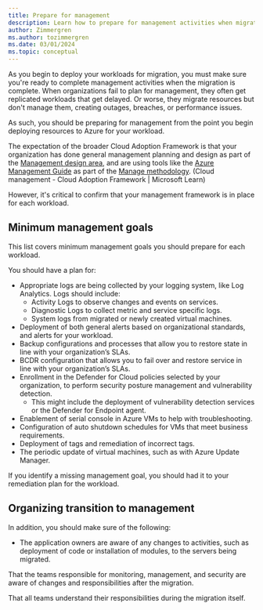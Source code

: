 ```yaml
---
title: Prepare for management
description: Learn how to prepare for management activities when migrating workloads to Azure with the Cloud Adoption Framework.
author: Zimmergren
ms.author: tozimmergren
ms.date: 03/01/2024
ms.topic: conceptual
---
```


As you begin to deploy your workloads for migration, you must make sure you're ready to complete management activities when the migration is complete. When organizations fail to plan for management, they often get replicated workloads that get delayed. Or worse, they migrate resources but don't manage them, creating outages, breaches, or performance issues.

As such, you should be preparing for management from the point you begin deploying resources to Azure for your workload.

The expectation of the broader Cloud Adoption Framework is that your organization has done general management planning and design as part of the [Management design area](/azure/cloud-adoption-framework/ready/landing-zone/design-area/management), and are using tools like the [Azure Management Guide](/azure/cloud-adoption-framework/manage/azure-management-guide/) as part of the [Manage methodology](/azure/cloud-adoption-framework/manage/). (Cloud management - Cloud Adoption Framework | Microsoft Learn)

However, it's critical to confirm that your management framework is in place for each workload.

## Minimum management goals

This list covers minimum management goals you should prepare for each workload.

You should have a plan for:

- Appropriate logs are being collected by your logging system, like Log Analytics. Logs should include:
  - Activity Logs to observe changes and events on services.
  - Diagnostic Logs to collect metric and service specific logs.
  - System logs from migrated or newly created virtual machines.
- Deployment of both general alerts based on organizational standards, and alerts for your workload.
- Backup configurations and processes that allow you to restore state in line with your organization’s SLAs.
- BCDR configuration that allows you to fail over and restore service in line with your organization’s SLAs.
- Enrollment in the Defender for Cloud policies selected by your organization, to perform security posture management and vulnerability detection.
  - This might include the deployment of vulnerability detection services or the Defender for Endpoint agent.
- Enablement of serial console in Azure VMs to help with troubleshooting.
- Configuration of auto shutdown schedules for VMs that meet business requirements.
- Deployment of tags and remediation of incorrect tags.
- The periodic update of virtual machines, such as with Azure Update Manager.

If you identify a missing management goal, you should had it to your remediation plan for the workload.

## Organizing transition to management

In addition, you should make sure of the following:

- The application owners are aware of any changes to activities, such as deployment of code or installation of modules, to the servers being migrated.

That the teams responsible for monitoring, management, and security are aware of changes and responsibilities after the migration.

That all teams understand their responsibilities during the migration itself.
